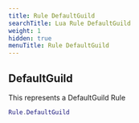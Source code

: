 ```yaml
---
title: Rule DefaultGuild
searchTitle: Lua Rule DefaultGuild
weight: 1
hidden: true
menuTitle: Rule DefaultGuild
---
```

## DefaultGuild

This represents a DefaultGuild Rule
```lua
Rule.DefaultGuild
```